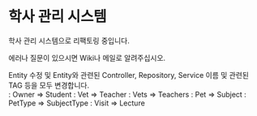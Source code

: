 # 학사 관리 시스템
학사 관리 시스템으로 리팩토링 중입니다.

에러나 질문이 있으시면 Wiki나 메일로 알려주십시오.

Entity 수정 및 Entity와 관련된 Controller, Repository, Service 이름 및 관련된 TAG 등을 모두 변경합니다.<br/>
:   Owner => Student
:   Vet => Teacher
:   Vets => Teachers
:   Pet => Subject
:   PetType => SubjectType
:   Visit => Lecture 

